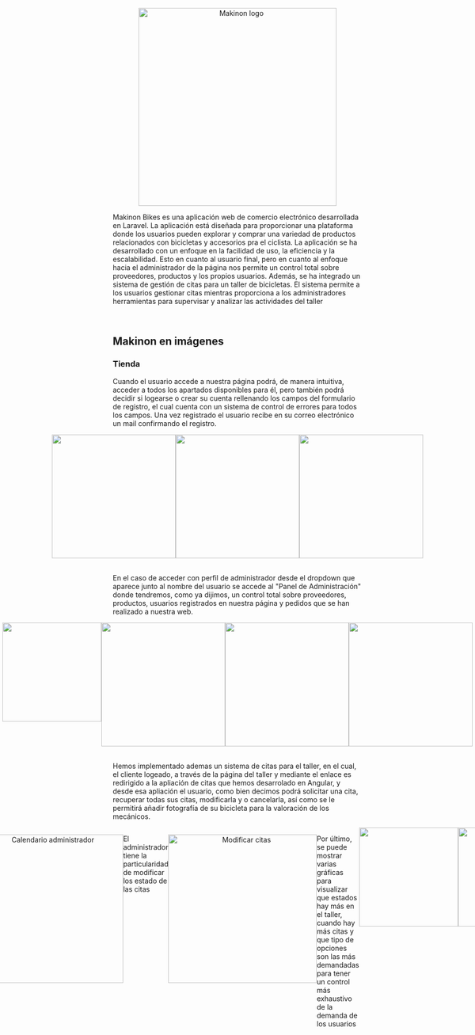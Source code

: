 <p align="center"><img src="/imagenesReadMe/logo_sin_fondo.gif" width="400" alt="Makinon logo"></p>

Makinon Bikes es una aplicación web de comercio electrónico desarrollada en Laravel. La aplicación está diseñada para proporcionar una plataforma donde los usuarios pueden explorar y comprar una variedad de productos relacionados con bicicletas y accesorios pra el ciclista. La aplicación se ha desarrollado con un enfoque en la facilidad de uso, la eficiencia y la escalabilidad.
Esto en cuanto al usuario final, pero en cuanto al enfoque hacia el administrador de la página nos permite un control total sobre proveedores, productos y los propios usuarios. 
Además, se ha integrado un sistema de gestión de citas para un taller de bicicletas. El sistema permite a los usuarios gestionar citas mientras proporciona a los administradores herramientas para supervisar y analizar las actividades del taller

<br>

## Makinon en imágenes
### Tienda
Cuando el usuario accede a nuestra página podrá, de manera intuitiva, acceder a todos los apartados disponibles para él, pero también podrá decidir si logearse o crear su cuenta rellenando los campos del formulario de registro, el cual cuenta con un sistema de control de errores para todos los campos.
Una vez registrado el usuario recibe en su correo electrónico un mail confirmando el registro.

<div style="display: flex; flex-direction: row; justify-content: center;">
    <img src="/imagenesReadMe/login.png" width="250">
    <img src="/imagenesReadMe/registro.png" width="250">    
    <img src="/imagenesReadMe/correoRegistro.png" width="250"> 
</div>

</br>

En el caso de acceder con perfil de administrador desde el dropdown que aparece junto al nombre del usuario se accede al "Panel de Administración" donde tendremos, como ya dijimos, un control total sobre proveedores, productos, usuarios registrados en nuestra página y pedidos que se han realizado a nuestra web.

<div style="display: flex; flex-direction: row; justify-content: center;">
    <img src="/imagenesReadMe/dropdownPrefil.png" width="200">
    <img src="/imagenesReadMe/panelAdmin.png" width="250">
    <img src="/imagenesReadMe/listadoPedidos.png" width="250">    
    <img src="/imagenesReadMe/fichaProducto.png" width="250">
</div>

<br>

Hemos implementado ademas un sistema de citas para el taller, en el cual, el cliente logeado, a través de la página del taller y mediante el enlace es redirigido a la apliación de citas que hemos desarrolado en Angular, y desde esa apliación el usuario, como bien decimos podrá solicitar una cita, recuperar todas sus citas, modificarla y o cancelarla, así como se le permitirá añadir fotografía de su bicicleta para la valoración de los mecánicos.

<div style="display: flex; flex-direction: row; justify-content: center;">
<img src="/imagenesReadMe/paginaTaller.png" width="250"> 

<br>

### Taller
Cuando accede tanto el usuario o el admin se le visualizará una presentación de bienvenida

<p align="center">
  <img src="imagenesReadMe/taller_bienvenida.png" alt="Bienvenida" width="300"/>
</p>

En el lado usuario se puede solicitar una cita al taller pasando por un formulario por pasos

<p align="center">
  <img src="imagenesReadMe/taller_formulario.png" alt="Formulario" width="300"/>
</p>

También se visualizará un calendario con las fechas y horas disponibles pero con restricciones de título. En este caso se le mostrará un título de ocupado. Además, se visualiza los festivos en España y en Andalucia en el calendario

<p align="center">
  <img src="imagenesReadMe/taller_calendario-user.png" alt="Calendario usuario" width="300"/>
</p>

Otro sección, es la visualización de todas las citas del usuario logueado y su descripción completa. Además tiene la posibilidad de modificar una cita programada si aún está en estado pendiente.

<p align="center">
  <img src="imagenesReadMe/taller_citasAnteriores.png" alt="Citas anteriores" width="300"/>
</p>

Acabando en el lado usuario, tenemos otra sección en que muestra la dirección de google maps del taller.

<p align="center">
  <img src="imagenesReadMe/taller_dirección.png" alt="Dirección del taller" width="300"/>
</p>

En el lado administrador se muestra el mismo calendario que el usuario pero con la posibilidad de ver el título de la cita sin las restricciones ya mencionadas


<p align="center">
  <img src="imagenesReadMe/taller_calendario-admin.png" alt="Calendario administrador" width="300"/>
</p>

El administrador tiene la particularidad de modificar los estado de las citas


<p align="center">
  <img src="imagenesReadMe/taller_dragDrop.png" alt="Modificar citas" width="300"/>
</p>

Por último, se puede mostrar varias gráficas para visualizar que estados hay más en el taller, cuando hay más citas y que tipo de opciones son las más demandadas para tener un control más exhaustivo de la demanda de los usuarios

<div style="display: flex; flex-direction: row; justify-content: center;">
    <img src="/imagenesReadMe/taller_grafica1.png" width="200">
    <img src="/imagenesReadMe/taller_grafica2.png" width="200">
    <img src="/imagenesReadMe/taller_grafica3.png" width="200">    
</div>

## Tecnologías utilizadas
</br>
<div style="display: flex; flex-direction: row; justify-content: center;">
    <img src="/imagenesReadMe/laravel.jpeg" width="100">
    <img src="/imagenesReadMe/angularlogo.png" width="100">
    <img src="/imagenesReadMe/mysqllogo.png" width="100">
    <img src="/imagenesReadMe/bootstraplogo.jpeg" width="100">
    <img src="/imagenesReadMe/tailwindlogo.png" width="100">
    <img src="/imagenesReadMe/vitelogo.jpeg" width="100">
    <img src="/imagenesReadMe/githublogo.png" width="100">
    <img src="/imagenesReadMe/netlifylogo.png" width="100">
    <img src="/imagenesReadMe/awslogo.png" width="100">
</div>
</br>

- **Laravel**: Laravel es un marco de trabajo de PHP que se utiliza para desarrollar la aplicación. Nos proporciona una estructura y una serie de herramientas útiles para desarrollar aplicaciones web robustas y seguras.
  
- **Angular**: Es un framework para aplicaciones web desarrollado en TypeScript, de código abierto, mantenido por Google, que se utiliza para crear y mantener aplicaciones web de una sola página.

- **MySQL**: MySQL se utiliza como sistema de gestión de bases de datos. Almacena todos los datos relacionados con la aplicación, incluyendo productos, proveedores y usuarios.

- **Bootstrap**: Bootstrap se utiliza para el diseño y el estilo de la aplicación, haciendo que la aplicación sea responsive y se vea bien en una variedad de dispositivos y tamaños de pantalla.

- **Tailwind CSS**: Según su propio sitio web, es un "framework CSS que prioriza las utilidades", proporciona varias de estas clases de utilidades de un solo propósito que puedes utilizar directamente dentro de tu HTML para diseñar un elemento.

- **Vite**: Nos proporciona un entorno de desarrollo instantáneo y con tiempos de compilación muy rápidos. Utiliza un enfoque de desarrollo basado en el servidor y nos sirve el código en tiempo real durante el desarrollo. Esto significa que no es necesario realizar una compilación completa cada vez que se realizan cambios en el código, lo que resulta en tiempos de respuesta mucho más rápidos.

- **Git**: Git se utiliza para el control de versiones. Ayudando a rastrear los cambios en el código a lo largo del tiempo y facilita la colaboración entre los posibles desarrolladores.

- **Netlify**: es una plataforma de desarrollo web que facilita la publicación de sitios web. Ofrece servicios de alojamiento y backend sin servidor para aplicaciones web estáticas y dinámicas

- **aws**: es una plataforma de servicios de computación en la nube que ofrece una amplia gama de recursos y soluciones para empresas, desarrolladores e instituciones
</br>

## Futuras implementaciones.
- **Creación de facturas**: Trataremos de implementar un sistema de facturas en la cual, nada mas realizarse la compra por parte del cliente, este reciba un correo con la copia de la factura en el caso de que el pago sea mediante tarjeta de crédito. Del mismo modo el usuario podrá consultar las facturas de sus pedidos desde sus pedidos.

## Autores
- [Jose Antonio Holgado Bonet](https://github.com/joseaholgado)
- [Alberto Moreno Fernandez](https://github.com/AlbertoMorenoFdez)

## Vídeos
-[Pre-proyecto](https://youtu.be/8cHSNUbqt6M)
-[Proyecto FCT Makinon Bikes](https://youtu.be/x7kCHsrtQvM)

## Recursos adicionales
- [Página de Notion del proyecto](https://messy-sovereign-e65.notion.site/Anteproyecto-Makinon-Bikes-11a74f6f479342049f4cd17ddec853e3?pvs=4)
